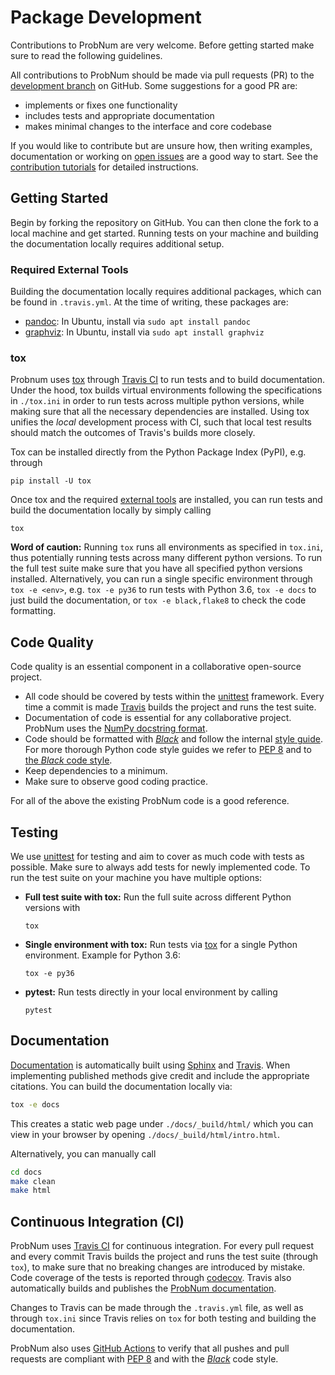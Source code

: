 # Package Development

Contributions to ProbNum are very welcome. Before getting started make sure to read the following guidelines.

All contributions to ProbNum should be made via pull requests (PR) to the
[development branch](https://github.com/probabilistic-numerics/probnum/tree/development) on GitHub. Some suggestions for
a good PR are:

- implements or fixes one functionality
- includes tests and appropriate documentation
- makes minimal changes to the interface and core codebase

If you would like to contribute but are unsure how, then writing examples, documentation or working on
[open issues](https://github.com/probabilistic-numerics/probnum/issues) are a good way to start. See the
[contribution tutorials](https://probabilistic-numerics.github.io/probnum/development/contributing.html#contribution-tutorials)
for detailed instructions.

## Getting Started

Begin by forking the repository on GitHub. You can then clone the fork to a local machine and get started.
Running tests on your machine and building the documentation locally requires additional setup.

### Required External Tools

Building the documentation locally requires additional packages, which can be found in `.travis.yml`.
At the time of writing, these packages are:
- [pandoc](https://pandoc.org/): In Ubuntu, install via `sudo apt install pandoc`
- [graphviz](https://graphviz.org/): In Ubuntu, install via `sudo apt install graphviz`

### tox

Probnum uses [tox](https://tox.readthedocs.io/en/latest/) through [Travis CI](#continuous-integration) to run tests and to build documentation.
Under the hood, tox builds virtual environments following the specifications in `./tox.ini` in order to run tests across multiple python versions, while making sure that all the necessary dependencies are installed.
Using tox unifies the *local* development process with CI, such that local test results should match the outcomes of Travis's builds more closely.

Tox can be installed directly from the Python Package Index (PyPI), e.g. through
```
pip install -U tox
```
Once tox and the required [external tools](#required-external-tools) are installed, you can run tests and build the documentation locally by simply calling
```
tox
```

**Word of caution:**
Running `tox` runs all environments as specified in `tox.ini`, thus potentially running tests across many different python versions.
To run the full test suite make sure that you have all specified python versions installed.
Alternatively, you can run a single specific environment through `tox -e <env>`, e.g. `tox -e py36` to run tests with Python 3.6, `tox -e docs` to just build the documentation, or `tox -e black,flake8` to check the code formatting.

## Code Quality

Code quality is an essential component in a collaborative open-source project.

- All code should be covered by tests within the [unittest](https://docs.python.org/3/library/unittest.html) framework. Every time a commit is
made [Travis](https://travis-ci.org/probabilistic-numerics/probnum) builds the project and runs the test suite.
- Documentation of code is essential for any collaborative project. ProbNum uses the
[NumPy docstring format](https://numpydoc.readthedocs.io/en/latest/format.html).
- Code should be formatted with [*Black*](https://github.com/psf/black) and follow the internal [style guide](https://github.com/probabilistic-numerics/probnum/blob/master/STYLEGUIDE.md).
  For more thorough Python code style guides we refer to [PEP 8](https://www.python.org/dev/peps/pep-0008/) and to [the *Black* code style](https://github.com/psf/black/blob/master/docs/the_black_code_style.md).
- Keep dependencies to a minimum.
- Make sure to observe good coding practice.

For all of the above the existing ProbNum code is a good reference.

## Testing

We use [unittest](https://docs.python.org/3/library/unittest.html) for testing and aim to cover as much code with tests as possible.
Make sure to always add tests for newly implemented code.
To run the test suite on your machine you have multiple options:

- **Full test suite with tox:** Run the full suite across different Python versions with
  
  ```
  tox
  ```
- **Single environment with tox:** Run tests via [tox](https://probabilistic-numerics.github.io/probnum/development/contributing.html#tox) for a single Python environment. Example for Python 3.6:
  
  ```
  tox -e py36
  ```
- **pytest:** Run tests directly in your local environment by calling
  
  ```
  pytest
  ```

## Documentation

[Documentation](https://probabilistic-numerics.github.io/probnum/modules.html) is automatically built using [Sphinx](https://www.sphinx-doc.org/en/master/) and [Travis](https://travis-ci.org/probabilistic-numerics/probnum).
When implementing published methods give credit and include the appropriate citations.
You can build the documentation locally via:
```bash
tox -e docs
```
This creates a static web page under `./docs/_build/html/` which you can view in your browser by opening `./docs/_build/html/intro.html`.

Alternatively, you can manually call
```bash
cd docs
make clean
make html
```

## Continuous Integration (CI)

ProbNum uses [Travis CI](https://travis-ci.org/probabilistic-numerics/probnum) for continuous integration.
For every pull request and every commit Travis builds the project and runs the test suite (through `tox`), to make sure that no breaking changes are introduced by mistake.
Code coverage of the tests is reported through [codecov](https://codecov.io/github/probabilistic-numerics/probnum?branch=master).
Travis also automatically builds and publishes the [ProbNum documentation](https://probabilistic-numerics.github.io/probnum/modules.html).

Changes to Travis can be made through the `.travis.yml` file, as well as through `tox.ini` since Travis relies on `tox` for both testing and building the documentation.

ProbNum also uses [GitHub Actions](https://docs.github.com/en/actions) to verify that all pushes and pull requests are compliant with [PEP 8](https://www.python.org/dev/peps/pep-0008/) and with the [*Black*](https://github.com/psf/black) code style.
